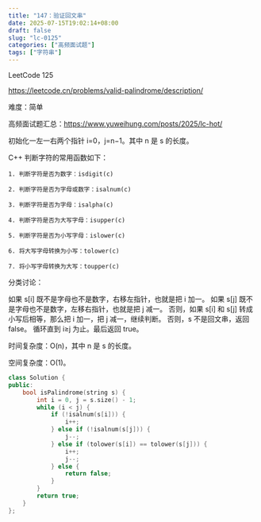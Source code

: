 ```yaml
---
title: "147：验证回文串"
date: 2025-07-15T19:02:14+08:00
draft: false
slug: "lc-0125"
categories: ["高频面试题"]
tags: ["字符串"]
---
```


LeetCode 125

https://leetcode.cn/problems/valid-palindrome/description/

难度：简单

高频面试题汇总：https://www.yuweihung.com/posts/2025/lc-hot/

初始化一左一右两个指针 i=0，j=n−1。其中 n 是 s 的长度。

C++ 判断字符的常用函数如下：

```
1. 判断字符是否为数字：isdigit(c)

2. 判断字符是否为字母或数字：isalnum(c)

3. 判断字符是否为字母：isalpha(c)

4. 判断字符是否为大写字母：isupper(c)

5. 判断字符是否为小写字母：islower(c)

6. 将大写字母转换为小写：tolower(c)

7. 将小写字母转换为大写：toupper(c)
```

分类讨论：

如果 s[i] 既不是字母也不是数字，右移左指针，也就是把 i 加一。
如果 s[j] 既不是字母也不是数字，左移右指针，也就是把 j 减一。
否则，如果 s[i] 和 s[j] 转成小写后相等，那么把 i 加一，把 j 减一，继续判断。
否则，s 不是回文串，返回 false。
循环直到 i≥j 为止。最后返回 true。

时间复杂度：O(n)，其中 n 是 s 的长度。

空间复杂度：O(1)。

<!--more-->

```cpp
class Solution {
public:
    bool isPalindrome(string s) {
        int i = 0, j = s.size() - 1;
        while (i < j) {
            if (!isalnum(s[i])) {
                i++;
            } else if (!isalnum(s[j])) {
                j--;
            } else if (tolower(s[i]) == tolower(s[j])) {
                i++;
                j--;
            } else {
                return false;
            }
        }
        return true;
    }
};
```
